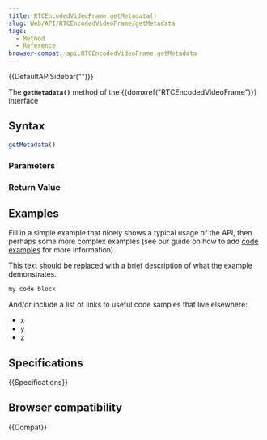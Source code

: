 ```yaml
---
title: RTCEncodedVideoFrame.getMetadata()
slug: Web/API/RTCEncodedVideoFrame/getMetadata
tags:
  - Method
  - Reference
browser-compat: api.RTCEncodedVideoFrame.getMetadata
---
```

{{DefaultAPISidebar("")}}

The **`getMetadata()`** method of the {{domxref("RTCEncodedVideoFrame")}} interface 

## Syntax

```js
getMetadata()
```

### Parameters



### Return Value



## Examples

Fill in a simple example that nicely shows a typical usage of the API, then perhaps some more complex examples (see our guide on how to add [code examples](/en-US/docs/MDN/Contribute/Structures/Code_examples) for more information).

This text should be replaced with a brief description of what the example demonstrates.

```js
my code block
```

And/or include a list of links to useful code samples that live elsewhere:

*   x
*   y
*   z

## Specifications

{{Specifications}}

## Browser compatibility

{{Compat}}

